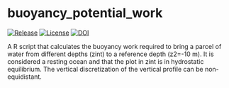 # buoyancy_potential_work

<a href="https://github.com/moreles86/buoyancy_potential_work"><img src="https://shields.io/github/v/release/moreles86/buoyancy_potential_work" alt="Release"></a>
<a href="https://github.com/moreles86/buoyancy_potential_work/blob/main/LICENSE"><img src="https://shields.io/github/license/moreles86/buoyancy_potential_work" alt="License"></a>
[![DOI](https://zenodo.org/badge/905886828.svg)](https://doi.org/10.5281/zenodo.14531829)

A R script that calculates the buoyancy work required to bring a parcel of water from different depths (zint) to a reference depth (z2=-10 m). 
It is considered a resting ocean and that the plot in zint is in hydrostatic equilibrium. 
The vertical discretization of the vertical profile can be non-equidistant.
